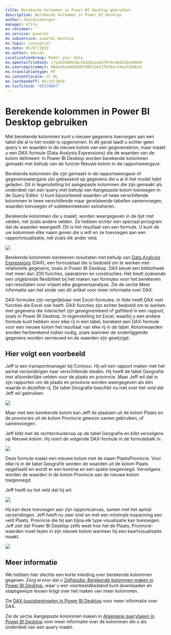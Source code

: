 ```yaml
---
title: Berekende kolommen in Power BI Desktop gebruiken
description: Berekende kolommen in Power BI Desktop
author: davidiseminger
manager: kfile
ms.reviewer: ''
ms.service: powerbi
ms.subservice: powerbi-desktop
ms.topic: conceptual
ms.date: 05/07/2019
ms.author: davidi
LocalizationGroup: Model your data
ms.openlocfilehash: c7a2b3580516c563d8a2a6d79fdc48d241e89849
ms.sourcegitcommit: 60dad5aa0d85db790553e537bf8ac34ee3289ba3
ms.translationtype: MT
ms.contentlocale: nl-NL
ms.lasthandoff: 05/29/2019
ms.locfileid: "65239867"
---
```

# <a name="using-calculated-columns-in-power-bi-desktop"></a>Berekende kolommen in Power BI Desktop gebruiken
Met berekende kolommen kunt u nieuwe gegevens toevoegen aan een tabel die al in het model is opgenomen. In dit geval laadt u echter geen query's en waarden in de nieuwe kolom van een gegevensbron, maar maakt u een DAX-formule (Data Analysis Expressions) die de waarden van de kolom definieert. In Power BI Desktop worden berekende kolommen gemaakt met behulp van de functie Nieuwe kolom in de rapportweergave.

Berekende kolommen die zijn gemaakt in de rapportweergave of gegevensweergave zijn gebaseerd op gegevens die u al in het model hebt geladen. Dit in tegenstelling tot aangepaste kolommen die zijn gemaakt als onderdeel van een query met behulp van Aangepaste kolom toevoegen in de Query Editor. U kunt bijvoorbeeld waarden uit twee verschillende kolommen in twee verschillende maar gerelateerde tabellen samenvoegen, waarden toevoegen of subtekenreeksen extraheren.

Berekende kolommen die u maakt, worden weergegeven in de lijst met velden, net zoals andere velden. Ze hebben echter een speciaal pictogram dat de waarden weergeeft. Dit is het resultaat van een formule. U kunt de uw kolommen elke naam geven die u wilt en ze toevoegen aan een rapportvisualisatie, net zoals elk ander veld.

![](media/desktop-calculated-columns/calccolinpbid_fields.png)

Berekende kolommen berekenen resultaten met behulp van [Data Analysis Expressions](https://msdn.microsoft.com/library/gg413422.aspx) (DAX), een formuletaal die is bedoeld om te werken met relationele gegevens, zoals in Power BI Desktop. DAX bevat een bibliotheek met meer dan 200 functies, operatoren en constructies. Het biedt zodoende een uitgebreide flexibiliteit bij het maken van formules voor het berekenen van resultaten voor vrijwel elke gegevensanalyse. Zie de sectie Meer informatie aan het einde van dit artikel voor meer informatie over DAX.

DAX-formules zijn vergelijkbaar met Excel-formules. In feite heeft DAX veel functies die Excel ook heeft. DAX-functies zijn echter bedoeld om te werken met gegevens die interactief zijn gesegmenteerd of gefilterd in een rapport, zoals in Power BI Desktop. In tegenstelling tot Excel, waarbij u een andere formule kunt hebben voor elke rij in een tabel, berekent een DAX-formule voor een nieuwe kolom het resultaat van elke rij in de tabel. Kolomwaarden worden herberekend indien nodig, zoals wanneer de onderliggende gegevens worden vernieuwd en de waarden zijn gewijzigd.

## <a name="lets-look-at-an-example"></a>Hier volgt een voorbeeld
Jeff is een transportmanager bij Contoso. Hij wil een rapport maken met het aantal verzendingen naar verschillende steden. Hij heeft de tabel Geografie met afzonderlijke velden voor de plaats en provincie. Maar Jeff wil dat in zijn rapporten om de plaats en provincie worden weergegeven als één waarde in dezelfde rij. De tabel Geografie beschikt nu niet over het veld dat Jeff wil gebruiken.

![](media/desktop-calculated-columns/calccolinpbid_cityandstatefields.png)

Maar met een berekende kolom kan Jeff de plaatsen uit de kolom Plaats en de provincies uit de kolom Provincie gewoon samen gebruiken, of samenvoegen.

Jeff klikt met de rechtermuisknop op de tabel Geografie en klikt vervolgens op Nieuwe kolom. Hij voert de volgende DAX-formule in de formulebalk in:

![](media/desktop-calculated-columns/calccolinpbid_formula.png)

Deze formule maakt een nieuwe kolom met de naam PlaatsProvincie. Voor elke rij in de tabel Geografie worden de waarden uit de kolom Plaats opgehaald en wordt er een komma en een spatie toegevoegd. Vervolgens worden de waarden in de kolom Provincie aan de nieuwe kolom toegevoegd.

Jeff heeft nu het veld dat hij wil.

![](media/desktop-calculated-columns/calccolinpbid_citystatefield.png)

Hij kan deze toevoegen aan zijn rapportcanvas, samen met het aantal verzendingen. Jeff heeft nu zeer snel en met een minimale inspanning een veld Plaats, Provincie die hij aan bijna elk type visualisatie kan toevoegen. Jeff ziet dat Power BI Desktop zelfs weet hoe het de Plaats, Provincie-waarden moet lezen in zijn nieuwe kolom wanneer hij een kaartvisualisatie maakt.

![](media/desktop-calculated-columns/calccolinpbid_citystatemap.png)

## <a name="learn-more"></a>Meer informatie
We hebben hier slechts een korte inleiding over berekende kolommen gegeven. Zorg ervoor dat u [Zelfstudie: Berekende kolommen maken in Power BI Desktop](desktop-tutorial-create-calculated-columns.md), waar u een voorbeeldbestand kunt downloaden en stapsgewijze lessen krijgt over het maken van meer kolommen. 

Zie [DAX-basisbeginselen in Power BI Desktop](desktop-quickstart-learn-dax-basics.md) voor meer informatie over DAX.

Zie de sectie Aangepaste kolommen maken in [Algemene querytaken in Power BI Desktop](desktop-common-query-tasks.md) voor meer informatie over de kolommen die u als onderdeel van een query maakt.  

